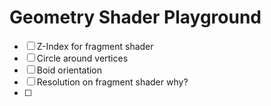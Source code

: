 # Geometry Shader Playground

- [ ] Z-Index for fragment shader
- [ ] Circle around vertices
- [ ] Boid orientation
- [ ] Resolution on fragment shader why?
- [ ]